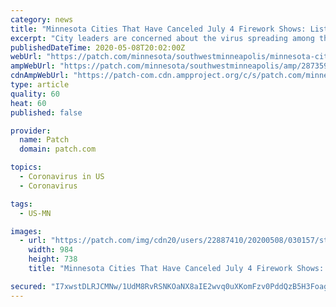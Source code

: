 ```yaml
---
category: news
title: "Minnesota Cities That Have Canceled July 4 Firework Shows: List"
excerpt: "City leaders are concerned about the virus spreading among the large crowds that gather for annual firework shows."
publishedDateTime: 2020-05-08T20:02:00Z
webUrl: "https://patch.com/minnesota/southwestminneapolis/minnesota-cities-have-canceled-july-4-firework-shows-list"
ampWebUrl: "https://patch.com/minnesota/southwestminneapolis/amp/28735953/minnesota-cities-have-canceled-july-4-firework-shows-list"
cdnAmpWebUrl: "https://patch-com.cdn.ampproject.org/c/s/patch.com/minnesota/southwestminneapolis/amp/28735953/minnesota-cities-have-canceled-july-4-firework-shows-list"
type: article
quality: 60
heat: 60
published: false

provider:
  name: Patch
  domain: patch.com

topics:
  - Coronavirus in US
  - Coronavirus

tags:
  - US-MN

images:
  - url: "https://patch.com/img/cdn20/users/22887410/20200508/030157/styles/patch_image/public/fairfield-connecticut-fireworks-july-4-patch-richard-scinto-1___08145724103.jpg?width=984"
    width: 984
    height: 738
    title: "Minnesota Cities That Have Canceled July 4 Firework Shows: List"

secured: "I7xwstDLRJCMNw/1UdM8RvRSNKOaNX8aIE2wvq0uXKomFzv0PddQzB5H3FoagpbKx7SAo0neyaKdFCp7fk2z7XfJSpfOe7M0NFqUsIjMypRhxa0n7e+MZZfbor9acrh8bmnuq+ms2gqb4q1B1j0O8GcVhxunEdXHg5ReTEpcmj9tTsra6ekHdLs2BY+kE7Xcmnhkr3tSqionA1s3vGYIK7vnLgjP7uT5sCGuf/FKHO4QfGBkDb6+MaPbpmc+zJWTVnTVvBIpWuupfGocqWRxI2NHpLIfYD6s5rVvl4zb2PRK/Lb7NNjNHLuSC829pw5C;qWfxM9Hy8RM10CudqsPQrA=="
---
```


